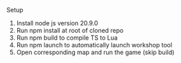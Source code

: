 Setup

1. Install node js version 20.9.0
2. Run npm install at root of cloned repo
3. Run npm build to compile TS to Lua
4. Run npm launch to automatically launch workshop tool
5. Open corresponding map and run the game (skip build)
